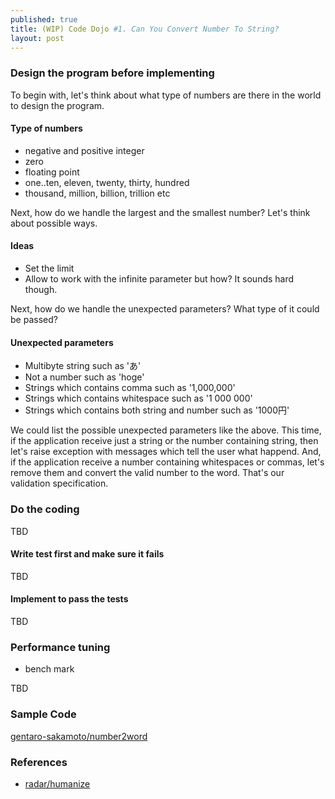 ```yaml
---
published: true
title: (WIP) Code Dojo #1. Can You Convert Number To String?
layout: post
---
```

### Design the program before implementing

To begin with, let's think about what type of numbers are there in the world to design the program.

#### Type of numbers
- negative and positive integer
- zero
- floating point
- one..ten, eleven, twenty, thirty, hundred
- thousand, million, billion, trillion etc

Next, how do we handle the largest and the smallest number? Let's think about possible ways.

#### Ideas
- Set the limit
- Allow to work with the infinite parameter but how? It sounds hard though.

Next, how do we handle the unexpected parameters? What type of it could be passed?

#### Unexpected parameters
- Multibyte string such as 'あ'
- Not a number such as 'hoge'
- Strings which contains comma such as '1,000,000'
- Strings which contains whitespace such as '1 000 000'
- Strings which contains both string and number such as '1000円'

We could list the possible unexpected parameters like the above. This time, if the application receive just a string or the number containing string, then let's raise exception with messages which tell the user what happend. And, if the application receive a number containing whitespaces or commas, let's remove them and convert the valid number to the word. That's our validation specification.

### Do the coding
TBD

#### Write test first and make sure it fails
TBD

#### Implement to pass the tests
TBD

### Performance tuning
- bench mark

TBD

### Sample Code
[gentaro-sakamoto/number2word](https://github.com/gentaro-sakamoto/number2word)


### References
- [radar/humanize](https://github.com/radar/humanize)
